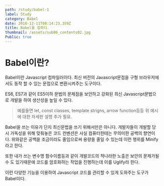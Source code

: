 ```yaml
---
path: /study/babel-1
label: Study
category: Babel
date: 2018-12-11T08:14:23.359Z
title: Babel을 접하다.
thumbnail: /assets/sub06_contents02.jpg
Public: true
---
```

# Babel이란?
Babel이란 Javascript 컴파일러이다. 최신 버전의 Javascript문접을 구형 브라우저에서도 동작 할 수 있는 문접으로 변환시켜주는 도구이다.

ES6, ES7과 같이 ES5이하 문법의 문제점을 보안하고 강화된 최신 Javascript문법으로 개발을 하여 생산성을 높일 수 있다.

> 예를들면 let, const classes, template strigns, arrow function등등 위 예시에 대한 자세한 설명 추가 필요.

Babel을 쓰는 이유가 단지 최신문법을 쓰기 위해서만은 아니다.
개발자들이 개발할 당시 가독성을 위해 맞춰놓은 코드 컨벤션은 사실 컴퓨터한테는 무의미한 공백의 향연이다. 위와같은 공백을 조금이라도 줄임으로써 용량을 줄일 수 있는데 이런 행위를 Minify라고 한다.

또한 내가 쓰는 변수명 함수이름등과 같이 개발코드의 적나라한 노출은 보안의 문제가될 수 도 있기때문에 코드를 암호화하는 작업을 진행하는데 이를 Uglify라 한다.

이런 다양한 기능을 이용하여 Javascript 코드를 관리할 수 있게 도와주는 도구가 Babel이다.
